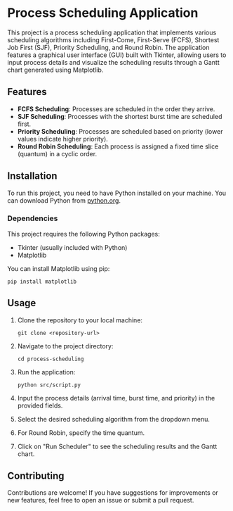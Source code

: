 # Process Scheduling Application

This project is a process scheduling application that implements various scheduling algorithms including First-Come, First-Serve (FCFS), Shortest Job First (SJF), Priority Scheduling, and Round Robin. The application features a graphical user interface (GUI) built with Tkinter, allowing users to input process details and visualize the scheduling results through a Gantt chart generated using Matplotlib.

## Features

- **FCFS Scheduling**: Processes are scheduled in the order they arrive.
- **SJF Scheduling**: Processes with the shortest burst time are scheduled first.
- **Priority Scheduling**: Processes are scheduled based on priority (lower values indicate higher priority).
- **Round Robin Scheduling**: Each process is assigned a fixed time slice (quantum) in a cyclic order.

## Installation

To run this project, you need to have Python installed on your machine. You can download Python from [python.org](https://www.python.org/downloads/).

### Dependencies

This project requires the following Python packages:

- Tkinter (usually included with Python)
- Matplotlib

You can install Matplotlib using pip:

```
pip install matplotlib
```

## Usage

1. Clone the repository to your local machine:

   ```
   git clone <repository-url>
   ```

2. Navigate to the project directory:

   ```
   cd process-scheduling
   ```

3. Run the application:

   ```
   python src/script.py
   ```

4. Input the process details (arrival time, burst time, and priority) in the provided fields.
5. Select the desired scheduling algorithm from the dropdown menu.
6. For Round Robin, specify the time quantum.
7. Click on "Run Scheduler" to see the scheduling results and the Gantt chart.

## Contributing

Contributions are welcome! If you have suggestions for improvements or new features, feel free to open an issue or submit a pull request.

